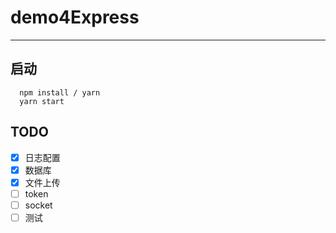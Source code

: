 # demo4Express
---
## 启动
```
  npm install / yarn
  yarn start
```
## TODO
- [x] 日志配置
- [x] 数据库
-	[x] 文件上传
- [ ] token
- [ ] socket 
- [ ] 测试
